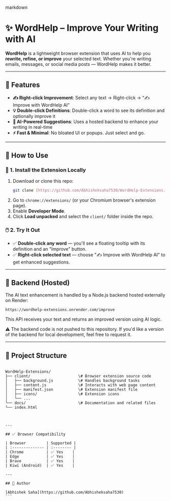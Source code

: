 markdown
# ✨ WordHelp – Improve Your Writing with AI

**WordHelp** is a lightweight browser extension that uses AI to help you **rewrite, refine, or improve** your selected text. Whether you're writing emails, messages, or social media posts — WordHelp makes it better.

---

## 📌 Features

* **✍️ Right-click Improvement**: Select any text → Right-click → “✍ Improve with WordHelp AI”
* **💡 Double-click Definitions**: Double-click a word to see its definition and optionally improve it
* **🧠 AI-Powered Suggestions**: Uses a hosted backend to enhance your writing in real-time
* **⚡️ Fast & Minimal**: No bloated UI or popups. Just select and go.

---


## 🚀 How to Use

### 🔌 1. Install the Extension Locally

1.  Download or clone this repo:
    ```bash
    git clone [https://github.com/Abhisheksaha7530/WordHelp-Extensions.git](https://github.com/Abhisheksaha7530/WordHelp-Extensions.git)
    ```
2.  Go to `chrome://extensions/` (or your Chromium browser's extension page).
3.  Enable **Developer Mode**.
4.  Click **Load unpacked** and select the `client/` folder inside the repo.

### 🖱️ 2. Try It Out

* ✅ **Double-click any word** — you'll see a floating tooltip with its definition and an "Improve" button.
* ✅ **Right-click selected text** — choose "✍ Improve with WordHelp AI" to get enhanced suggestions.

---

## 🧠 Backend (Hosted)

The AI text enhancement is handled by a Node.js backend hosted externally on Render:

`https://wordhelp-extensions.onrender.com/improve`

This API receives your text and returns an improved version using AI logic.

⚠️ The backend code is not pushed to this repository. If you'd like a version of the backend for local development, feel free to request it.

---

## 📁 Project Structure

````

WordHelp-Extensions/
├── client/                     \# Browser extension source code
│   ├── background.js           \# Handles background tasks
│   ├── content.js              \# Interacts with web page content
│   ├── manifest.json           \# Extension manifest file
│   ├── icons/                  \# Extension icons
│   └── ...
└── docs/                       \# Documentation and related files
└── index.html



---

## ✅ Browser Compatibility

| Browser         | Supported |
| :-------------- | :-------- |
| Chrome          | ✅ Yes    |
| Edge            | ✅ Yes    |
| Brave           | ✅ Yes    |
| Kiwi (Android)  | ✅ Yes    |

---

## 🙋 Author

[Abhishek Saha](https://github.com/Abhisheksaha7530)
```
